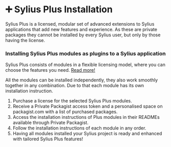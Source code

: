 # ➕ Sylius Plus Installation

Sylius Plus is a licensed, modular set of advanced extensions to Sylius applications that add new features and experience. As these are private packages they cannot be installed by every Sylius user, but only by those having the license.

### Installing Sylius Plus modules as plugins to a Sylius application

Sylius Plus consists of modules in a flexible licensing model, where you can choose the features you need. [Read more!](https://sylius.com/plus/?utm_source=docs)

All the modules can be installed independently, they also work smoothly together in any combination. Due to that each module has its own installation instruction.

1. Purchase a license for the selected Sylius Plus modules.
2. Receive a Private Packagist access token and a personalised space on packagist.com with a list of purchased packages.
3. Access the installation instructions of Plus modules in their READMEs available through Private Packagist.
4. Follow the installation instructions of each module in any order.
5. Having all modules installed your Sylius project is ready and enhanced with tailored Sylius Plus features!
